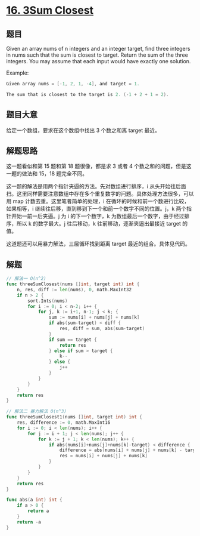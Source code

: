 # [16. 3Sum Closest](https://leetcode.com/problems/3sum-closest/)

## 题目

Given an array nums of n integers and an integer target, find three integers in nums such that the sum is closest to target. Return the sum of the three integers. You may assume that each input would have exactly one solution.

Example:

```c
Given array nums = [-1, 2, 1, -4], and target = 1.

The sum that is closest to the target is 2. (-1 + 2 + 1 = 2).
```

## 题目大意

给定一个数组，要求在这个数组中找出 3 个数之和离 target 最近。

## 解题思路

这一题看似和第 15 题和第 18 题很像，都是求 3 或者 4 个数之和的问题，但是这一题的做法和 15，18 题完全不同。

这一题的解法是用两个指针夹逼的方法。先对数组进行排序，i 从头开始往后面扫。这里同样需要注意数组中存在多个重复数字的问题。具体处理方法很多，可以用 map 计数去重。这里笔者简单的处理，i 在循环的时候和前一个数进行比较，如果相等，i 继续往后移，直到移到下一个和前一个数字不同的位置。j，k 两个指针开始一前一后夹逼。j 为 i 的下一个数字，k 为数组最后一个数字，由于经过排序，所以 k 的数字最大。j 往后移动，k 往前移动，逐渐夹逼出最接近 target 的值。


这道题还可以用暴力解法，三层循环找到距离 target 最近的组合。具体见代码。


## 解题

```go
// 解法一 O(n^2)
func threeSumClosest(nums []int, target int) int {
	n, res, diff := len(nums), 0, math.MaxInt32
	if n > 2 {
		sort.Ints(nums)
		for i := 0; i < n-2; i++ {
			for j, k := i+1, n-1; j < k; {
				sum := nums[i] + nums[j] + nums[k]
				if abs(sum-target) < diff {
					res, diff = sum, abs(sum-target)
				}
				if sum == target {
					return res
				} else if sum > target {
					k--
				} else {
					j++
				}
			}
		}
	}
	return res
}

// 解法二 暴力解法 O(n^3)
func threeSumClosest1(nums []int, target int) int {
	res, difference := 0, math.MaxInt16
	for i := 0; i < len(nums); i++ {
		for j := i + 1; j < len(nums); j++ {
			for k := j + 1; k < len(nums); k++ {
				if abs(nums[i]+nums[j]+nums[k]-target) < difference {
					difference = abs(nums[i] + nums[j] + nums[k] - target)
					res = nums[i] + nums[j] + nums[k]
				}
			}
		}
	}
	return res
}

func abs(a int) int {
	if a > 0 {
		return a
	}
	return -a
}
```